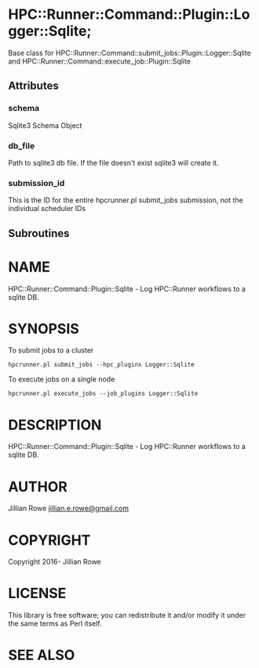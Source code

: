 # HPC::Runner::Command::Plugin::Logger::Sqlite;

Base class for HPC::Runner::Command::submit\_jobs::Plugin::Logger::Sqlite and HPC::Runner::Command::execute\_job::Plugin::Sqlite

## Attributes

### schema

Sqlite3 Schema Object

### db\_file

Path to sqlite3 db file. If the file doesn't exist sqlite3 will create it.

### submission\_id

This is the ID for the entire hpcrunner.pl submit\_jobs submission, not the individual scheduler IDs

## Subroutines

# NAME

HPC::Runner::Command::Plugin::Sqlite - Log HPC::Runner workflows to a sqlite DB.

# SYNOPSIS

To submit jobs to a cluster

    hpcrunner.pl submit_jobs --hpc_plugins Logger::Sqlite

To execute jobs on a single node

    hpcrunner.pl execute_jobs --job_plugins Logger::Sqlite

# DESCRIPTION

HPC::Runner::Command::Plugin::Sqlite - Log HPC::Runner workflows to a sqlite DB.

# AUTHOR

Jillian Rowe <jillian.e.rowe@gmail.com>

# COPYRIGHT

Copyright 2016- Jillian Rowe

# LICENSE

This library is free software; you can redistribute it and/or modify
it under the same terms as Perl itself.

# SEE ALSO

